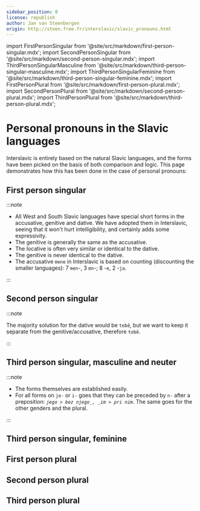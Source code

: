 ```yaml
---
sidebar_position: 8
license: republish
author: Jan van Steenbergen
origin: http://steen.free.fr/interslavic/slavic_pronouns.html
---
```


import FirstPersonSingular from '@site/src/markdown/first-person-singular.mdx';
import SecondPersonSingular from '@site/src/markdown/second-person-singular.mdx';
import ThirdPersonSingularMasculine from '@site/src/markdown/third-person-singular-masculine.mdx';
import ThirdPersonSingularFeminine from '@site/src/markdown/third-person-singular-feminine.mdx';
import FirstPersonPlural from '@site/src/markdown/first-person-plural.mdx';
import SecondPersonPlural from '@site/src/markdown/second-person-plural.mdx';
import ThirdPersonPlural from '@site/src/markdown/third-person-plural.mdx';

# Personal pronouns in the Slavic languages

Interslavic is entirely based on the natural Slavic languages, and the forms have been picked on the basis of both comparison and logic. This page demonstrates how this has been done in the case of personal pronouns:

## First person singular

<FirstPersonSingular />

:::note

- All West and South Slavic languages have special short forms in the accusative, genitive and dative. We have adopted them in Interslavic, seeing that it won't hurt intelligibility, and certainly adds some expressivity.
- The genitive is generally the same as the accusative.
- The locative is often very similar or identical to the dative.
- The genitive is never identical to the dative.
- The accusative `mene` in Interslavic is based on counting (discounting the smaller languages): 7 `men`-, 3 `mn`-; 8 -`e`, 2 -`ja`.

:::

## Second person singular

<SecondPersonSingular />

:::note

The majority solution for the dative would be `tebě`, but we want to keep it separate from the genitive/accusative, therefore `tobě`.

:::

## Third person singular, masculine and neuter

<ThirdPersonSingularMasculine />

:::note

- The forms themselves are established easily.
- For all forms on `je-` or `i-` goes that they can be preceded by `n-` after a preposition: _`jego > bez njego_, _im > pri nim`_. The same goes for the other genders and the plural.

:::

## Third person singular, feminine

<ThirdPersonSingularFeminine />

## First person plural

<FirstPersonPlural />

## Second person plural

<SecondPersonPlural />

## Third person plural

<ThirdPersonPlural />
